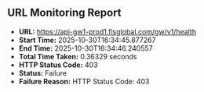 ## URL Monitoring Report

- **URL:** https://api-gw1-prod1.fisglobal.com/gw/v1/health
- **Start Time:** 2025-10-30T16:34:45.877267
- **End Time:** 2025-10-30T16:34:46.240557
- **Total Time Taken:** 0.36329 seconds
- **HTTP Status Code:** 403
- **Status:** Failure
- **Failure Reason:** HTTP Status Code: 403

